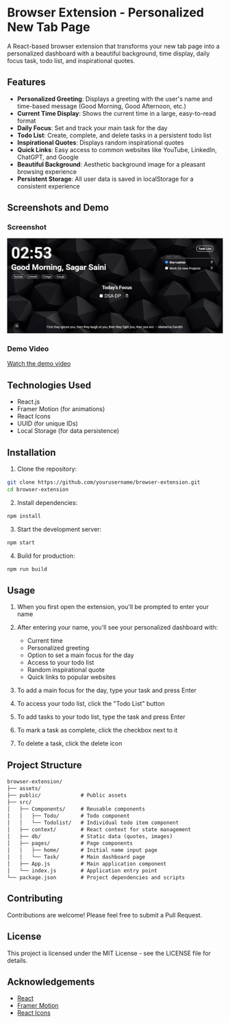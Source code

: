 # Browser Extension - Personalized New Tab Page

A React-based browser extension that transforms your new tab page into a personalized dashboard with a beautiful background, time display, daily focus task, todo list, and inspirational quotes.

## Features
- **Personalized Greeting**: Displays a greeting with the user's name and time-based message (Good Morning, Good Afternoon, etc.)
- **Current Time Display**: Shows the current time in a large, easy-to-read format
- **Daily Focus**: Set and track your main task for the day
- **Todo List**: Create, complete, and delete tasks in a persistent todo list
- **Inspirational Quotes**: Displays random inspirational quotes
- **Quick Links**: Easy access to common websites like YouTube, LinkedIn, ChatGPT, and Google
- **Beautiful Background**: Aesthetic background image for a pleasant browsing experience
- **Persistent Storage**: All user data is saved in localStorage for a consistent experience

## Screenshots and Demo
### Screenshot
![Browser Extension Screenshot](assets/{D50DE537-4EEB-4F52-BB25-87F021DC1E9D}.png)

### Demo Video
[Watch the demo video](assets/React%20App%20-%20Google%20Chrome%202025-06-12%2002-49-00.mp4)

## Technologies Used
- React.js
- Framer Motion (for animations)
- React Icons
- UUID (for unique IDs)
- Local Storage (for data persistence)

## Installation
1. Clone the repository:
```bash
git clone https://github.com/yourusername/browser-extension.git
cd browser-extension
```

2. Install dependencies:
```bash
npm install
```

3. Start the development server:
```bash
npm start
```

4. Build for production:
```bash
npm run build
```

## Usage
1. When you first open the extension, you'll be prompted to enter your name
2. After entering your name, you'll see your personalized dashboard with:
   - Current time
   - Personalized greeting
   - Option to set a main focus for the day
   - Access to your todo list
   - Random inspirational quote
   - Quick links to popular websites

3. To add a main focus for the day, type your task and press Enter
4. To access your todo list, click the "Todo List" button
5. To add tasks to your todo list, type the task and press Enter
6. To mark a task as complete, click the checkbox next to it
7. To delete a task, click the delete icon

## Project Structure
```
browser-extension/
├── assets/  
├── public/             # Public assets
├── src/
│   ├── Components/     # Reusable components
│   │   ├── Todo/       # Todo component
│   │   └── Todolist/   # Individual todo item component
│   ├── context/        # React context for state management
│   ├── db/             # Static data (quotes, images)
│   ├── pages/          # Page components
│   │   ├── home/       # Initial name input page
│   │   └── Task/       # Main dashboard page
│   ├── App.js          # Main application component
│   └── index.js        # Application entry point
└── package.json        # Project dependencies and scripts
```

## Contributing
Contributions are welcome! Please feel free to submit a Pull Request.

## License
This project is licensed under the MIT License - see the LICENSE file for details.

## Acknowledgements
- [React](https://reactjs.org/)
- [Framer Motion](https://www.framer.com/motion/)
- [React Icons](https://react-icons.github.io/react-icons/)
